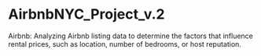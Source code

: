 # AirbnbNYC_Project_v.2
Airbnb: Analyzing Airbnb listing data to determine the factors that influence rental prices, such as location, number of bedrooms, or host reputation.
